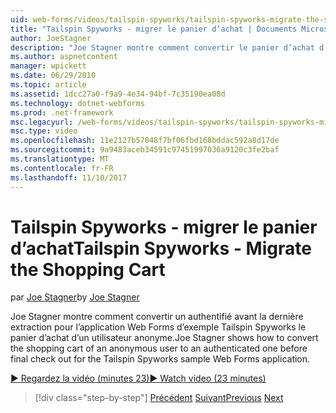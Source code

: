 ```yaml
---
uid: web-forms/videos/tailspin-spyworks/tailspin-spyworks-migrate-the-shopping-cart
title: "Tailspin Spyworks - migrer le panier d’achat | Documents Microsoft"
author: JoeStagner
description: "Joe Stagner montre comment convertir le panier d’achat d’un utilisateur anonyme une authentifié avant la dernière extraction de l’exemple Tailspin Spyworks Web f..."
ms.author: aspnetcontent
manager: wpickett
ms.date: 06/29/2010
ms.topic: article
ms.assetid: 1dcc27a0-f9a9-4e34-94bf-7c35190ea08d
ms.technology: dotnet-webforms
ms.prod: .net-framework
msc.legacyurl: /web-forms/videos/tailspin-spyworks/tailspin-spyworks-migrate-the-shopping-cart
msc.type: video
ms.openlocfilehash: 11e2127b57048f7bf06fbd168bddac592a8d17de
ms.sourcegitcommit: 9a9483aceb34591c97451997036a9120c3fe2baf
ms.translationtype: MT
ms.contentlocale: fr-FR
ms.lasthandoff: 11/10/2017
---
```

<a name="tailspin-spyworks---migrate-the-shopping-cart"></a><span data-ttu-id="061d7-103">Tailspin Spyworks - migrer le panier d’achat</span><span class="sxs-lookup"><span data-stu-id="061d7-103">Tailspin Spyworks - Migrate the Shopping Cart</span></span>
====================
<span data-ttu-id="061d7-104">par [Joe Stagner](https://github.com/JoeStagner)</span><span class="sxs-lookup"><span data-stu-id="061d7-104">by [Joe Stagner](https://github.com/JoeStagner)</span></span>

<span data-ttu-id="061d7-105">Joe Stagner montre comment convertir un authentifié avant la dernière extraction pour l’application Web Forms d’exemple Tailspin Spyworks le panier d’achat d’un utilisateur anonyme.</span><span class="sxs-lookup"><span data-stu-id="061d7-105">Joe Stagner shows how to convert the shopping cart of an anonymous user to an authenticated one before final check out for the Tailspin Spyworks sample Web Forms application.</span></span>

[<span data-ttu-id="061d7-106">&#9654; Regardez la vidéo (minutes 23)</span><span class="sxs-lookup"><span data-stu-id="061d7-106">&#9654; Watch video (23 minutes)</span></span>](https://channel9.msdn.com/Blogs/ASP-NET-Site-Videos/tailspin-spyworks-migrate-the-shopping-cart)

>[!div class="step-by-step"]
<span data-ttu-id="061d7-107">[Précédent](tailspin-spyworks-update-the-shopping-cart.md)
[Suivant](tailspin-spyworks-final-check-out.md)</span><span class="sxs-lookup"><span data-stu-id="061d7-107">[Previous](tailspin-spyworks-update-the-shopping-cart.md)
[Next](tailspin-spyworks-final-check-out.md)</span></span>
